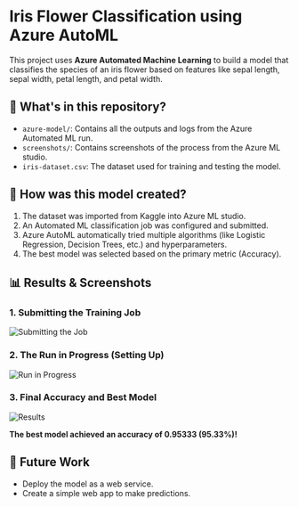 
# Iris Flower Classification using Azure AutoML

This project uses **Azure Automated Machine Learning** to build a model that classifies the species of an iris flower based on features like sepal length, sepal width, petal length, and petal width.

## 📁 What's in this repository?
- `azure-model/`: Contains all the outputs and logs from the Azure Automated ML run.
- `screenshots/`: Contains screenshots of the process from the Azure ML studio.
- `iris-dataset.csv`: The dataset used for training and testing the model.

## 🚀 How was this model created?
1. The dataset was imported from Kaggle into Azure ML studio.
2. An Automated ML classification job was configured and submitted.
3. Azure AutoML automatically tried multiple algorithms (like Logistic Regression, Decision Trees, etc.) and hyperparameters.
4. The best model was selected based on the primary metric (Accuracy).

## 📊 Results & Screenshots
### 1. Submitting the Training Job
![Submitting the Job](screenshots/1-submit-job.png)

### 2. The Run in Progress (Setting Up)
![Run in Progress](screenshots/2-running.png)

### 3. Final Accuracy and Best Model
![Results](screenshots/3-results.png)

**The best model achieved an accuracy of 0.95333 (95.33%)!**

## 🔮 Future Work
- Deploy the model as a web service.
- Create a simple web app to make predictions.
